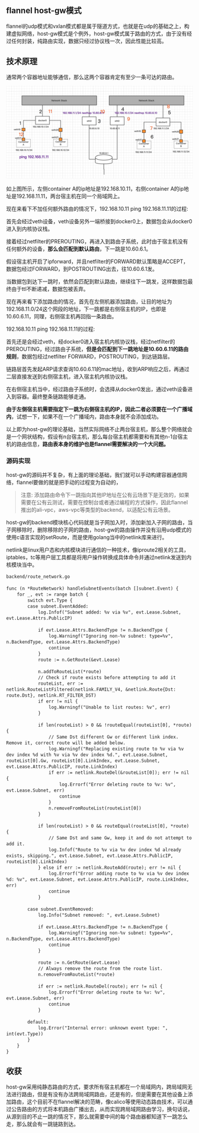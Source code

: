 ## flannel host-gw模式
flannel的udp模式和vxlan模式都是属于隧道方式，也就是在udp的基础之上，构建虚拟网络，host-gw模式是个例外，host-gw模式属于路由的方式，由于没有经过任何封装，纯路由实现，数据只经过协议栈一次，因此性能比较高。

## 技术原理
通常两个容器地址能够通信，那么这两个容器肯定有至少一条可达的路由。

![](images/flannel-router.jpg)

如上图所示，左侧container A的ip地址是192.168.10.11，右侧container A的ip地址是192.168.11.11，两台宿主机在同一个局域网上。

现在来看下不加任何额外路由的情况下，192.168.10.11 ping 192.168.11.11的过程:

首先会经过veth设备，veth设备另外一端桥接到docker0上，数据包会从docker0进入到内核协议栈。

接着经过netfilter的PREROUTING，再进入到路由子系统，此时由于宿主机没有任何额外的设备，**那么会匹配到默认路由**，下一跳是10.60.6.1。

假设宿主机开启了ipforward，并且netfilter的FORWARD默认策略是ACCEPT，数据包经过FORWARD，到POSTROUTING出去，往10.60.6.1发。

当数据包到达下一跳时，依然会匹配到默认路由，继续往下一跳发，这样数据包最终由于ttl不断递减，数据包被丢弃。

现在再来看下添加路由的情况，首先在左侧机器添加路由，让目的地址为192.168.11.0/24这个网段的地址，下一跳都是右侧宿主机的IP，也即是10.60.6.11，同理，右侧宿主机再回指一条路由。

192.168.10.11 ping 192.168.11.11的过程:

首先还是会经过veth，经docker0进入宿主机内核协议栈，经过netfilter的PREROUTING，经过路由子系统，**但是会匹配到下一跳地址是10.60.6.11的路由规则**，数据包经过netfilter FORWARD，POSTROUTING，到达链路层。

链路层首先发起ARP请求查询10.60.6.11的mac地址，收到ARP响应之后，再通过二层直接发送到右侧宿主机，进入宿主机内核协议栈。

在右侧宿主机当中，经过路由子系统时，会选择从docker0发出，通过veth设备进入到容器。最终整条链路能够走通。

**由于左侧宿主机需要指定下一跳为右侧宿主机的IP，因此二者必须要在一个广播域内**，试想一下，如果不在一个广播域内，路由本身就不会添加成功。

以上即为host-gw的理论基础，当然实际网络不止两台宿主机，那么整个网络就会是一个网状结构，假设有n台宿主机，那么每台宿主机都需要和有其他n-1台宿主机的路由信息，**路由表本身的维护也是flannel需要解决的一个大问题。**

### 源码实现
host-gw的源码并不复杂，有上面的理论基础，我们就可以手动构建容器通信网络，flannel要做的就是把手动的过程变为自动的，

> 注意:
> 添加路由命令下一跳指向其他IP地址在公有云场景下是无效的，如果需要在公有云测试，需要在控制台或者通过编程的方式操作，因此flannel推出的ali-vpc，aws-vpc等类型的backend，以适配公有云场景。

host-gw的backend模块核心代码就是当子网加入时，添加新加入子网的路由，当子网移除时，删除移除的子网的路由，host-gw的路由操作并没有沿用udp模式的使用c语言实现的setRoute，而是使用golang当中的netlink库来进行。

netlink是linux用户态和内核模块进行通信的一种技术，像iproute2相关的工具，iptables，tc等用户层工具都是将用户操作转换成具体命令并通过netlink发送到内核模块当中。

```
backend/route_network.go

func (n *RouteNetwork) handleSubnetEvents(batch []subnet.Event) {
	for _, evt := range batch {
		switch evt.Type {
		case subnet.EventAdded:
			log.Infof("Subnet added: %v via %v", evt.Lease.Subnet, evt.Lease.Attrs.PublicIP)

			if evt.Lease.Attrs.BackendType != n.BackendType {
				log.Warningf("Ignoring non-%v subnet: type=%v", n.BackendType, evt.Lease.Attrs.BackendType)
				continue
			}
			route := n.GetRoute(&evt.Lease)

			n.addToRouteList(*route)
			// Check if route exists before attempting to add it
			routeList, err := netlink.RouteListFiltered(netlink.FAMILY_V4, &netlink.Route{Dst: route.Dst}, netlink.RT_FILTER_DST)
			if err != nil {
				log.Warningf("Unable to list routes: %v", err)
			}

			if len(routeList) > 0 && !routeEqual(routeList[0], *route) {
				// Same Dst different Gw or different link index. Remove it, correct route will be added below.
				log.Warningf("Replacing existing route to %v via %v dev index %d with %v via %v dev index %d.", evt.Lease.Subnet, routeList[0].Gw, routeList[0].LinkIndex, evt.Lease.Subnet, evt.Lease.Attrs.PublicIP, route.LinkIndex)
				if err := netlink.RouteDel(&routeList[0]); err != nil {
					log.Errorf("Error deleting route to %v: %v", evt.Lease.Subnet, err)
					continue
				}
				n.removeFromRouteList(routeList[0])
			}

			if len(routeList) > 0 && routeEqual(routeList[0], *route) {
				// Same Dst and same Gw, keep it and do not attempt to add it.
				log.Infof("Route to %v via %v dev index %d already exists, skipping.", evt.Lease.Subnet, evt.Lease.Attrs.PublicIP, routeList[0].LinkIndex)
			} else if err := netlink.RouteAdd(route); err != nil {
				log.Errorf("Error adding route to %v via %v dev index %d: %v", evt.Lease.Subnet, evt.Lease.Attrs.PublicIP, route.LinkIndex, err)
				continue
			}

		case subnet.EventRemoved:
			log.Info("Subnet removed: ", evt.Lease.Subnet)

			if evt.Lease.Attrs.BackendType != n.BackendType {
				log.Warningf("Ignoring non-%v subnet: type=%v", n.BackendType, evt.Lease.Attrs.BackendType)
				continue
			}

			route := n.GetRoute(&evt.Lease)
			// Always remove the route from the route list.
			n.removeFromRouteList(*route)

			if err := netlink.RouteDel(route); err != nil {
				log.Errorf("Error deleting route to %v: %v", evt.Lease.Subnet, err)
				continue
			}

		default:
			log.Error("Internal error: unknown event type: ", int(evt.Type))
		}
	}
}
```

## 收获
host-gw采用纯静态路由的方式，要求所有宿主机都在一个局域网内，跨局域网无法进行路由，但是有没有办法跨局域网路由，还是有的，但是需要在其他设备上添加路由，这个目前不在flannel解决的范畴，像calico等使用动态路由技术，可以通过公告路由的方式将本机路由广播出去，从而实现跨局域网路由学习，换句话说，从源到目的不止一跳的情况下，那么就需要中间的每个路由器都知道下一跳怎么走，那么就会有一跳链路到达。

